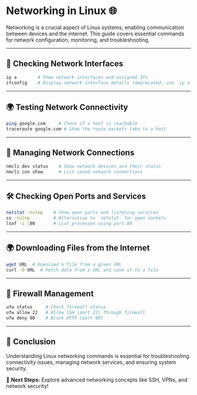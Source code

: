 # Networking in Linux 🌐

Networking is a crucial aspect of Linux systems, enabling communication between devices and the internet. This guide covers essential commands for network configuration, monitoring, and troubleshooting.

---

## 📡 Checking Network Interfaces
```bash
ip a        # Show network interfaces and assigned IPs
ifconfig    # Display network interface details (deprecated, use `ip a`)
```

---

## 🌍 Testing Network Connectivity
```bash
ping google.com     # Check if a host is reachable
traceroute google.com # Show the route packets take to a host
```

---

## 📡 Managing Network Connections
```bash
nmcli dev status    # Show network devices and their status
nmcli con show      # List saved network connections
```

---

## 🛠️ Checking Open Ports and Services
```bash
netstat -tulnp    # Show open ports and listening services
ss -tulnp         # Alternative to `netstat` for open sockets
lsof -i :80       # List processes using port 80
```

---

## 🌍 Downloading Files from the Internet
```bash
wget URL  # Download a file from a given URL
curl -O URL  # Fetch data from a URL and save it to a file
```

---

## 🔐 Firewall Management
```bash
ufw status     # Check firewall status
ufw allow 22   # Allow SSH (port 22) through firewall
ufw deny 80    # Block HTTP (port 80)
```

---

## 📌 Conclusion
Understanding Linux networking commands is essential for troubleshooting connectivity issues, managing network services, and ensuring system security.

🚀 **Next Steps:** Explore advanced networking concepts like SSH, VPNs, and network security!
